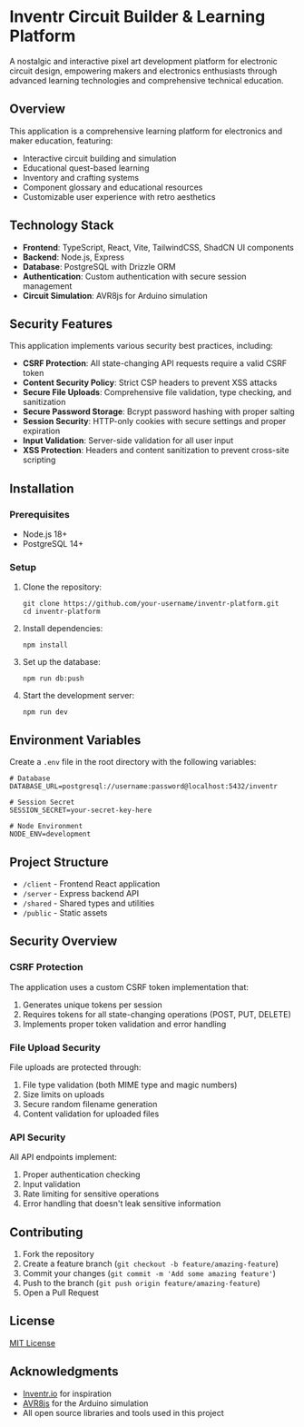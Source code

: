 # Inventr Circuit Builder & Learning Platform

A nostalgic and interactive pixel art development platform for electronic circuit design, empowering makers and electronics enthusiasts through advanced learning technologies and comprehensive technical education.

## Overview

This application is a comprehensive learning platform for electronics and maker education, featuring:

- Interactive circuit building and simulation
- Educational quest-based learning
- Inventory and crafting systems
- Component glossary and educational resources
- Customizable user experience with retro aesthetics

## Technology Stack

- **Frontend**: TypeScript, React, Vite, TailwindCSS, ShadCN UI components
- **Backend**: Node.js, Express
- **Database**: PostgreSQL with Drizzle ORM
- **Authentication**: Custom authentication with secure session management
- **Circuit Simulation**: AVR8js for Arduino simulation

## Security Features

This application implements various security best practices, including:

- **CSRF Protection**: All state-changing API requests require a valid CSRF token
- **Content Security Policy**: Strict CSP headers to prevent XSS attacks
- **Secure File Uploads**: Comprehensive file validation, type checking, and sanitization
- **Secure Password Storage**: Bcrypt password hashing with proper salting
- **Session Security**: HTTP-only cookies with secure settings and proper expiration
- **Input Validation**: Server-side validation for all user input
- **XSS Protection**: Headers and content sanitization to prevent cross-site scripting

## Installation

### Prerequisites

- Node.js 18+ 
- PostgreSQL 14+

### Setup

1. Clone the repository:
   ```
   git clone https://github.com/your-username/inventr-platform.git
   cd inventr-platform
   ```

2. Install dependencies:
   ```
   npm install
   ```

3. Set up the database:
   ```
   npm run db:push
   ```

4. Start the development server:
   ```
   npm run dev
   ```

## Environment Variables

Create a `.env` file in the root directory with the following variables:

```
# Database
DATABASE_URL=postgresql://username:password@localhost:5432/inventr

# Session Secret
SESSION_SECRET=your-secret-key-here

# Node Environment
NODE_ENV=development
```

## Project Structure

- `/client` - Frontend React application
- `/server` - Express backend API
- `/shared` - Shared types and utilities
- `/public` - Static assets

## Security Overview

### CSRF Protection

The application uses a custom CSRF token implementation that:

1. Generates unique tokens per session
2. Requires tokens for all state-changing operations (POST, PUT, DELETE)
3. Implements proper token validation and error handling

### File Upload Security

File uploads are protected through:

1. File type validation (both MIME type and magic numbers)
2. Size limits on uploads
3. Secure random filename generation
4. Content validation for uploaded files

### API Security

All API endpoints implement:

1. Proper authentication checking
2. Input validation
3. Rate limiting for sensitive operations
4. Error handling that doesn't leak sensitive information

## Contributing

1. Fork the repository
2. Create a feature branch (`git checkout -b feature/amazing-feature`)
3. Commit your changes (`git commit -m 'Add some amazing feature'`)
4. Push to the branch (`git push origin feature/amazing-feature`)
5. Open a Pull Request

## License

[MIT License](LICENSE)

## Acknowledgments

- [Inventr.io](https://inventr.io/) for inspiration
- [AVR8js](https://github.com/wokwi/avr8js) for the Arduino simulation
- All open source libraries and tools used in this project